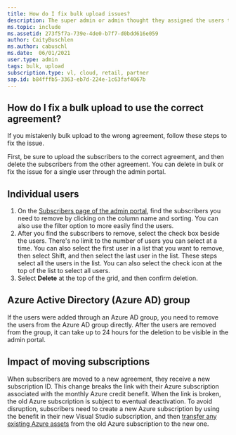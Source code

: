 ```yaml
---
title: How do I fix bulk upload issues?
description: The super admin or admin thought they assigned the users to the new agreement, but they added the users to the wrong agreement.
ms.topic: include
ms.assetid: 273f5f7a-739e-4de0-b7f7-d0bdd616e059
author: CaityBuschlen
ms.author: cabuschl
ms.date:  06/01/2021
user.type: admin
tags: bulk, upload
subscription.type: vl, cloud, retail, partner
sap.id: b84fffb5-3363-eb7d-224e-1c63faf4067b
---
```


## How do I fix a bulk upload to use the correct agreement?

If you mistakenly bulk upload to the wrong agreement, follow these steps to fix the issue.

First, be sure to upload the subscribers to the correct agreement, and then delete the subscribers from the other agreement. You can delete in bulk or fix the issue for a single user through the admin portal.

## Individual users

1. On the [Subscribers page of the admin portal](https://manage.visualstudio.com/subscribers), find the subscribers you need to remove by clicking on the column name and sorting. You can also use the filter option to more easily find the users.
2. After you find the subscribers to remove, select the check box beside the users. There's no limit to the number of users you can select at a time. You can also select the first user in a list that you want to remove, then select Shift, and then select the last user in the list. These steps select all the users in the list. You can also select the check icon at the top of the list to select all users. 
3. Select **Delete** at the top of the grid, and then confirm deletion.

## Azure Active Directory (Azure AD) group

If the users were added through an Azure AD group, you need to remove the users from the Azure AD group directly. After the users are removed from the group, it can take up to 24 hours for the deletion to be visible in the admin portal. 

## Impact of moving subscriptions

When subscribers are moved to a new agreement, they receive a new subscription ID. This change breaks the link with their Azure subscription associated with the monthly Azure credit benefit. When the link is broken, the old Azure subscription is subject to eventual deactivation. To avoid disruption, subscribers need to create a new Azure subscription by using the benefit in their new Visual Studio subscription, and then [transfer any existing Azure assets](https://docs.microsoft.com/azure/azure-resource-manager/management/move-resource-group-and-subscription) from the old Azure subscription to the new one.